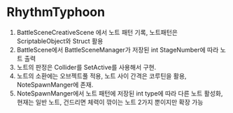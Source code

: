 # RhythmTyphoon
 
1. BattleSceneCreativeScene 에서 노트 패턴 기록, 노트패턴은 ScriptableObject와 Struct 활용
2. BattleScene에서 BattleSceneManager가 저장된 int StageNumber에 따라 노트 출력
3. 노트의 판정은 Collider를 SetActive를 사용해서 구현.
4. 노트의 소환에는 오브젝트풀 적용, 노트 사이 간격은 코루틴을 활용, NoteSpawnManger에 존재.
5. NoteSpawnManger에서 노트 패턴에 저장된 int type에 따라 다른 노트 활성화, 현재는 일반 노트, 건드리면 체력이 깎이는 노트 2가지 뿐이지만 확장 가능
